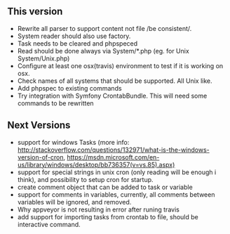 This version
------------
* Rewrite all parser to support content not file /be consistent/.
* System reader should also use factory.
* Task needs to be cleared and phpspeced
* Read should be done always via System/*.php (eg. for Unix System/Unix.php)
* Configure at least one osx(travis) environment to test if it is working on osx.
* Check names of all systems that should be supported. All Unix like.
* Add phpspec to existing commands
* Try integration with Symfony CrontabBundle. This will need some commands to be rewritten

Next Versions
------------
* support for windows Tasks (more info: http://stackoverflow.com/questions/132971/what-is-the-windows-version-of-cron, https://msdn.microsoft.com/en-us/library/windows/desktop/bb736357(v=vs.85).aspx)
* support for special strings in unix cron (only reading will be enough i think), and possibility to setup cron for startup.
* create comment object that can be added to task or variable
* support for comments in variables, currently, all comments between variables will be ignored, and removed.
* Why appveyor is not resulting in error after runing travis
* add support for importing tasks from crontab to file, should be interactive command.
